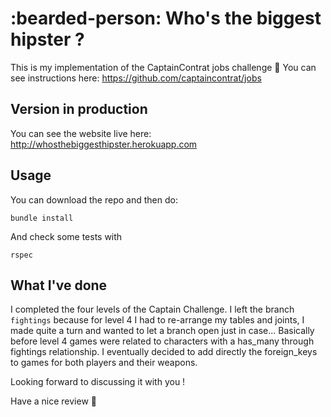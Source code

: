 # :bearded-person: Who's the biggest hipster ?

This is my implementation of the CaptainContrat jobs challenge :tada:
You can see instructions here: https://github.com/captaincontrat/jobs

## Version in production

You can see the website live here: http://whosthebiggesthipster.herokuapp.com

## Usage

You can download the repo and then do:

```
bundle install
```

And check some tests with

```
rspec
```

## What I've done

I completed the four levels of the Captain Challenge.
I left the branch `fightings` because for level 4 I had to re-arrange my tables and joints, I made quite a turn and wanted to let a branch open just in case...
Basically before level 4 games were related to characters with a has_many through fightings relationship.
I eventually decided to add directly the foreign_keys to games for both players and their weapons.

Looking forward to discussing it with you !

Have a nice review :eyes:
